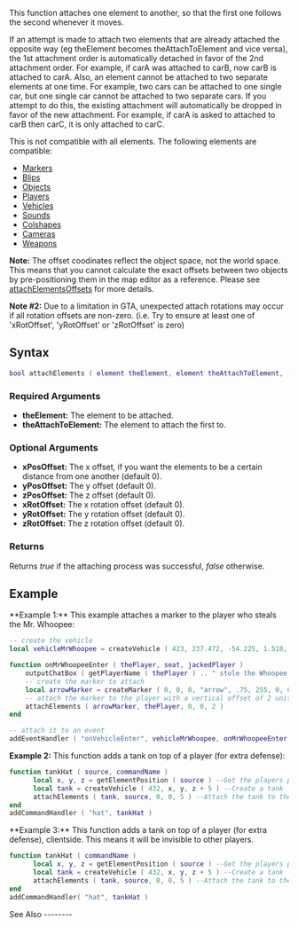 This function attaches one element to another, so that the first one follows the second whenever it moves.

If an attempt is made to attach two elements that are already attached the opposite way (eg theElement becomes theAttachToElement and vice versa), the 1st attachment order is automatically detached in favor of the 2nd attachment order. For example, if carA was attached to carB, now carB is attached to carA. Also, an element cannot be attached to two separate elements at one time. For example, two cars can be attached to one single car, but one single car cannot be attached to two separate cars. If you attempt to do this, the existing attachment will automatically be dropped in favor of the new attachment. For example, if carA is asked to attached to carB then carC, it is only attached to carC.

This is not compatible with all elements. The following elements are compatible:

-   [Markers](/docs/marker.md "wikilink")
-   [Blips](/docs/blip.md "wikilink")
-   [Objects](/docs/object.md "wikilink")
-   [Players](/docs/player.md "wikilink")
-   [Vehicles](/docs/vehicle.md "wikilink")
-   [Sounds](/docs/sound.md "wikilink")
-   [Colshapes](/docs/colshape.md "wikilink")
-   [Cameras](/docs/camera.md "wikilink")
-   [Weapons](/docs/createweapon.md "wikilink")

**Note:** The offset coodinates reflect the object space, not the world space. This means that you cannot calculate the exact offsets between two objects by pre-positioning them in the map editor as a reference. Please see [attachElementsOffsets](/docs/attachelementsoffsets.md "wikilink") for more details.

**Note \#2:** Due to a limitation in GTA, unexpected attach rotations may occur if all rotation offsets are non-zero. (i.e. Try to ensure at least one of 'xRotOffset', 'yRotOffset' or 'zRotOffset' is zero)

Syntax
------

``` lua
bool attachElements ( element theElement, element theAttachToElement, [ float xPosOffset, float yPosOffset, float zPosOffset, float xRotOffset, float yRotOffset, float zRotOffset ] )
```

### Required Arguments

-   **theElement:** The element to be attached.
-   **theAttachToElement:** The element to attach the first to.

### Optional Arguments

-   **xPosOffset:** The x offset, if you want the elements to be a certain distance from one another (default 0).
-   **yPosOffset:** The y offset (default 0).
-   **zPosOffset:** The z offset (default 0).
-   **xRotOffset:** The x rotation offset (default 0).
-   **yRotOffset:** The y rotation offset (default 0).
-   **zRotOffset:** The z rotation offset (default 0).

### Returns

Returns *true* if the attaching process was successful, *false* otherwise.

Example
-------

<section name="Server" class="server" show="true">
**Example 1:** This example attaches a marker to the player who steals the Mr. Whoopee:

``` lua
-- create the vehicle
local vehicleMrWhoopee = createVehicle ( 423, 237.472, -54.225, 1.518, 0, 354.488, 0 )

function onMrWhoopeeEnter ( thePlayer, seat, jackedPlayer )
    outputChatBox ( getPlayerName ( thePlayer ) .. " stole the Whoopee!", root, 255, 0, 0 )
    -- create the marker to attach
    local arrowMarker = createMarker ( 0, 0, 0, "arrow", .75, 255, 0, 0, 170 )
    -- attach the marker to the player with a vertical offset of 2 units
    attachElements ( arrowMarker, thePlayer, 0, 0, 2 )
end

-- attach it to an event
addEventHandler ( "onVehicleEnter", vehicleMrWhoopee, onMrWhoopeeEnter )
```

**Example 2:** This function adds a tank on top of a player (for extra defense):

``` lua
function tankHat ( source, commandName )
      local x, y, z = getElementPosition ( source ) --Get the players position
      local tank = createVehicle ( 432, x, y, z + 5 ) --Create a tank
      attachElements ( tank, source, 0, 0, 5 ) --Attach the tank to the player.
end
addCommandHandler ( "hat", tankHat )
```

</section>
<section name="Client" class="client" show="false">
**Example 3:** This function adds a tank on top of a player (for extra defense), clientside. This means it will be invisible to other players.

``` lua
function tankHat ( commandName )
      local x, y, z = getElementPosition ( source ) --Get the players position
      local tank = createVehicle ( 432, x, y, z + 5 ) --Create a tank
      attachElements ( tank, source, 0, 0, 5 ) --Attach the tank to the player.
end
addCommandHandler( "hat", tankHat )
```

</section>
See Also
--------

